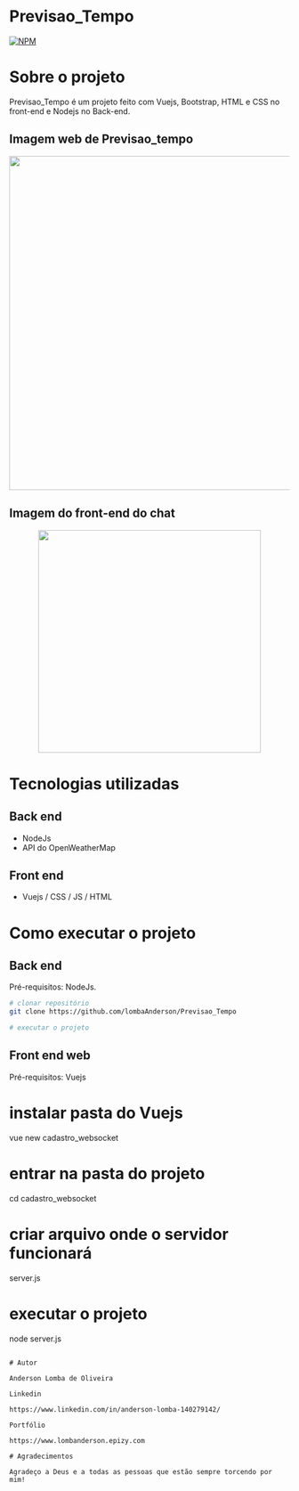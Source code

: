 # Previsao_Tempo
[![NPM](https://img.shields.io/npm/l/react)](https://github.com/LombaAnderson/Previsao_Tempo/blob/main/LICENSE)


# Sobre o projeto
Previsao_Tempo é um projeto feito com Vuejs, Bootstrap, HTML e CSS no front-end e Nodejs no Back-end. 


## Imagem web de Previsao_tempo
<div align="center">
<img src="https://user-images.githubusercontent.com/60937513/142774613-f15b79ef-fc8e-4af4-b926-44cccaa7fcc2.png" width="600" />
</div>

## Imagem do front-end do chat
<div align="center">
<img src="https://user-images.githubusercontent.com/60937513/142775881-7bdadc25-77aa-4e8e-af08-cb42c9a42d91.png" width="400" />
</div>


# Tecnologias utilizadas
## Back end
- NodeJs
- API do OpenWeatherMap


## Front end
- Vuejs / CSS / JS / HTML

# Como executar o projeto

## Back end
Pré-requisitos: NodeJs.

```bash
# clonar repositório
git clone https://github.com/lombaAnderson/Previsao_Tempo

# executar o projeto


```

## Front end web
Pré-requisitos: Vuejs  

# instalar pasta do Vuejs
vue new cadastro_websocket

# entrar na pasta do projeto 
cd cadastro_websocket

# criar arquivo onde o servidor funcionará
server.js

# executar o projeto
node server.js

```

# Autor

Anderson Lomba de Oliveira

Linkedin

https://www.linkedin.com/in/anderson-lomba-140279142/

Portfólio

https://www.lombanderson.epizy.com

# Agradecimentos

Agradeço a Deus e a todas as pessoas que estão sempre torcendo por mim!

